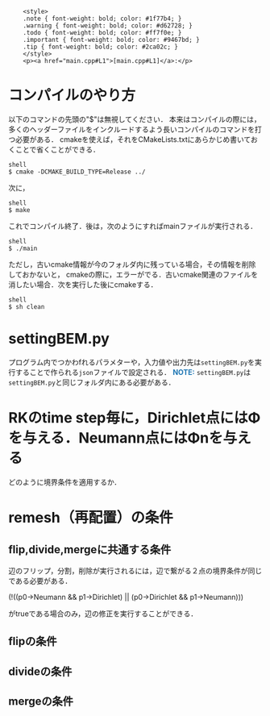 
        <style>
        .note { font-weight: bold; color: #1f77b4; }
        .warning { font-weight: bold; color: #d62728; }
        .todo { font-weight: bold; color: #ff7f0e; }
        .important { font-weight: bold; color: #9467bd; }
        .tip { font-weight: bold; color: #2ca02c; }
        </style>
        <p><a href="main.cpp#L1">[main.cpp#L1]</a>:</p>
<h1>コンパイルのやり方</h1>
<p>以下のコマンドの先頭の"$"は無視してください．
本来はコンパイルの際には，多くのヘッダーファイルをインクルードするよう長いコンパイルのコマンドを打つ必要がある．
cmakeを使えば，それをCMakeLists.txtにあらかじめ書いておくことで省くことができる．</p>
<p><code>shell
$ cmake -DCMAKE_BUILD_TYPE=Release ../</code></p>
<p>次に，</p>
<p><code>shell
$ make</code></p>
<p>これでコンパイル終了．後は，次のようにすればmainファイルが実行される．</p>
<p><code>shell
$ ./main</code></p>
<p>ただし，古いcmake情報が今のフォルダ内に残っている場合，その情報を削除しておかないと，
cmakeの際に，エラーがでる．古いcmake関連のファイルを消したい場合．次を実行した後にcmakeする．</p>
<p><code>shell
$ sh clean</code></p>
<h1>settingBEM.py</h1>
<p>プログラム内でつかわfれるパラメターや，入力値や出力先は<code>settingBEM.py</code>を実行することで作られる<code>json</code>ファイルで設定される．
<span style="font-weight: bold; color: #1f77b4;">NOTE:</span> <code>settingBEM.py</code>は<code>settingBEM.py</code>と同じフォルダ内にある必要がある．</p>
<h1>RKのtime step毎に，Dirichlet点にはΦを与える．Neumann点にはΦnを与える</h1>
<p>どのように境界条件を適用するか．</p>
<h1>remesh（再配置）の条件</h1>
<h2>flip,divide,mergeに共通する条件</h2>
<p>辺のフリップ，分割，削除が実行されるには，辺で繋がる２点の境界条件が同じである必要がある．</p>
<p>(!((p0-&gt;Neumann &amp;&amp; p1-&gt;Dirichlet) || (p0-&gt;Dirichlet &amp;&amp; p1-&gt;Neumann)))</p>
<p>がtrueである場合のみ，辺の修正を実行することができる．</p>
<h2>flipの条件</h2>
<h2>divideの条件</h2>
<h2>mergeの条件</h2>
<p><img alt="" src="https://github.com/tomoakihirakawa/cpp/blob/main/builds/build_bem/anim.gif" /></p>
<p><img alt="" src="WATCHME_settingjson.mov" /></p>
<p><img alt="" src="WATCHME_settingBEM.mov" /></p>
